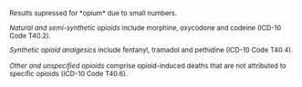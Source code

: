 <small>
Results supressed for *opium* due to small numbers.

*Natural and semi-synthetic opioids* include morphine, oxycodone and codeine (ICD-10 Code T40.2).

*Synthetic opioid analgesics* include fentanyl, tramadol and pethidine (ICD-10 Code T40.4).

*Other and unspecified opioids* comprise opioid-induced deaths that are not attributed to specific opioids (ICD-10 Code T40.6).
</small>

